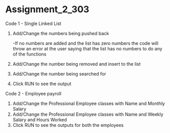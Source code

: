# Assignment_2_303


Code 1 - Single Linked List
1. Add/Change the numbers being pushed back

    -If no numbers are added and the list has zero numbers the code will throw an error at the user saying that the list has no numbers to do any of the functions
3. Add/Change the number being removed and insert to the list
4. Add/Change the number being searched for
5. Click RUN to see the output

Code 2 - Employee payroll
1. Add/Change the Professional Employee classes with Name and Monthly Salary
2. Add/Change the Professional Employee classes with Name and Weekly Salary and Hours Worked
3. Click RUN to see the outputs for both the employees
